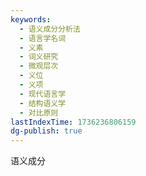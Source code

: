 ```yaml
---
keywords:
  - 语义成分分析法
  - 语言学名词
  - 义素
  - 词义研究
  - 微观层次
  - 义位
  - 义项
  - 现代语言学
  - 结构语义学
  - 对比原则
lastIndexTime: 1736236806159
dg-publish: true
---
```

语义成分